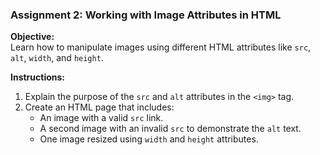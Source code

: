 ### **Assignment 2: Working with Image Attributes in HTML**  
**Objective:**  
Learn how to manipulate images using different HTML attributes like `src`, `alt`, `width`, and `height`.  

**Instructions:**  
1. Explain the purpose of the `src` and `alt` attributes in the `<img>` tag.  
2. Create an HTML page that includes:  
   - An image with a valid `src` link.  
   - A second image with an invalid `src` to demonstrate the `alt` text.  
   - One image resized using `width` and `height` attributes.  